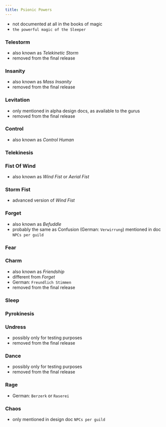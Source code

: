 ```yaml
---
title: Psionic Powers
---
```


- not documented at all in the books of magic
- `the powerful magic of the Sleeper`

### Telestorm
- also known as _Telekinetic Storm_
- removed from the final release

### Insanity
- also known as _Mass Insanity_
- removed from the final release

### Levitation
- only mentioned in alpha design docs, as available to the gurus
- removed from the final release

### Control
- also known as _Control Human_

### Telekinesis

### Fist Of Wind
- also known as _Wind Fist_ or _Aerial Fist_

### Storm Fist
- advanced version of _Wind Fist_

### Forget
- also known as _Befuddle_
- probably the same as Confusion (German: `Verwirrung`) mentioned in doc `NPCs per guild`

### Fear

### Charm
- also known as _Friendship_
- different from _Forget_
- German: `Freundlich Stimmen`
- removed from the final release

### Sleep

### Pyrokinesis

### Undress
- possibly only for testing purposes
- removed from the final release

### Dance
- possibly only for testing purposes
- removed from the final release

### Rage
- German: `Berzerk` or `Raserei`

### Chaos
- only mentioned in design doc `NPCs per guild`


